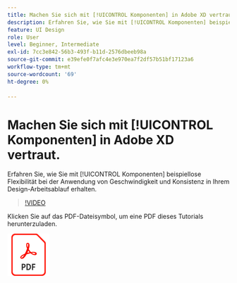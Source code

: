 ```yaml
---
title: Machen Sie sich mit [!UICONTROL Komponenten] in Adobe XD vertraut.
description: Erfahren Sie, wie Sie mit [!UICONTROL Komponenten] beispiellose Flexibilität bei der Anwendung von Geschwindigkeit und Konsistenz in Ihrem Design-Arbeitsablauf erhalten
feature: UI Design
role: User
level: Beginner, Intermediate
exl-id: 7cc3e842-56b3-493f-b11d-2576dbeeb98a
source-git-commit: e39efe0f7afc4e3e970ea7f2df57b51bf17123a6
workflow-type: tm+mt
source-wordcount: '69'
ht-degree: 0%

---
```


# Machen Sie sich mit [!UICONTROL Komponenten] in Adobe XD vertraut.

Erfahren Sie, wie Sie mit [!UICONTROL Komponenten] beispiellose Flexibilität bei der Anwendung von Geschwindigkeit und Konsistenz in Ihrem Design-Arbeitsablauf erhalten.

>[!VIDEO](https://video.tv.adobe.com/v/331003?hidetitle=true)

Klicken Sie auf das PDF-Dateisymbol, um eine PDF dieses Tutorials herunterzuladen.

[![PDF Dateisymbol](../assets/acrobat_PDF_96.png)](../quick-reference/LetsXDSeeHowtoDesignPrototypeandHandofftoTeams.pdf)
